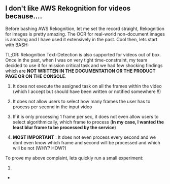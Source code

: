 ## I don't like AWS Rekognition for videos because.... 

Before bashing AWS Rekognition, let me set the record straight, Rekognition for images is pretty amazing. The OCR for real-world non-document images is amazing and I have used it extensively in the past. Cool then, lets start with BASH: 

TL;DR: 
Rekognition Text-Detection is also supported for videos out of box. Once in the past, when I was on very tight time-constraint, my team decided to use it for mission critical task and we had few shocking findings which are **NOT WRITTEN IN THE DOCUMENTATION OR THE PRODUCT PAGE OR ON THE CONSOLE**.

1. It does not execute the assigned task on all the frames within the video (which I accept but should have been written or notified somewhere !!)

2. It does not allow users to select how many frames the user has to process per second in the input video 

3. If it is only processing 1 frame per sec, it does not even allow users to select algorithmically, which frame to process (**In my case, I wanted the least blur frame to be processed by the service**)

4. **MOST IMPORTANT** : It does not even process every second and we dont even know which frame and second will be processed and which will be not (WHY? HOW?)

To prove my above complaint, lets quickly run a small experiment: 

1. 
- 